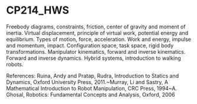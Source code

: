# CP214_HWS

 Freebody diagrams, constraints, friction, center of gravity and moment of inertia. Virtual displacement, principle of virtual
work, potential energy and equilibrium. Types of motion, force, acceleration. Work and energy, impulse and
momentum, impact. Configuration space, task space, rigid body transformations. Manipulator kinematics, forward
and inverse kinematics. Forward and inverse dynamics. Hybrid systems, introduction to walking robots.

References: Ruina, Andy and Pratap, Rudra, Introduction to Statics and Dynamics, Oxford University Press, 2011.~Murray, Li and Sastry,
A Mathematical Introduction to Robot Manipulation, CRC Press, 1994~A. Ghosal, Robotics: Fundamental Concepts and Analysis, Oxford,
2006
